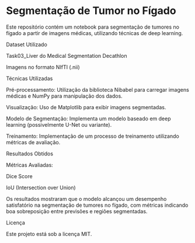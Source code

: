 # Segmentação de Tumor no Fígado

Este repositório contém um notebook para segmentação de tumores no fígado a partir de imagens médicas, utilizando técnicas de deep learning.

Dataset Utilizado

Task03_Liver do Medical Segmentation Decathlon

Imagens no formato NIfTI (.nii)

Técnicas Utilizadas

Pré-processamento: Utilização da biblioteca Nibabel para carregar imagens médicas e NumPy para manipulação dos dados.

Visualização: Uso de Matplotlib para exibir imagens segmentadas.

Modelo de Segmentação: Implementa um modelo baseado em deep learning (possivelmente U-Net ou variante).

Treinamento: Implementação de um processo de treinamento utilizando métricas de avaliação.

Resultados Obtidos

Métricas Avaliadas:

Dice Score

IoU (Intersection over Union)

Os resultados mostraram que o modelo alcançou um desempenho satisfatório na segmentação de tumores no fígado, com métricas indicando boa sobreposição entre previsões e regiões segmentadas.

Licença

Este projeto está sob a licença MIT.

